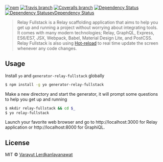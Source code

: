 [![npm](https://img.shields.io/npm/v/generator-relay-fullstack.svg?maxAge=2592000)](https://www.npmjs.com/package/generator-relay-fullstack)
[![Travis branch](https://img.shields.io/travis/lvarayut/relay-fullstack/yeoman-generator.svg?maxAge=2592000)](https://github.com/lvarayut/relay-fullstack/tree/yeoman-generator)
[![Coveralls branch](https://img.shields.io/coveralls/lvarayut/relay-fullstack/yeoman-generator.svg?maxAge=2592000)](https://github.com/lvarayut/relay-fullstack/tree/yeoman-generator)
[![Dependency Status](https://img.shields.io/david/lvarayut/relay-fullstack/yeoman-generator.svg?maxAge=2592000)](https://github.com/lvarayut/relay-fullstack/yeoman-generator)
[![Dependency StatusevDependency Status](https://img.shields.io/david/dev/lvarayut/relay-fullstack/yeoman-generator.svg?maxAge=2592000)](https://github.com/lvarayut/relay-fullstack/yeoman-generator)
> Relay Fullstack is a Relay scaffolding application that aims to help you get up and running a project without worrying about integrating tools. It comes with many modern technologies; Relay, GraphQL, Express, ES6/ES7, JSX, Webpack, Babel, Material Design Lite, and PostCSS. Relay Fullstack is also using [Hot-reload](https://github.com/gaearon/react-transform-hmr) to real time update the screen whenever any code changes.

## Usage

Install `yo` and `generator-relay-fullstack` globally

```bash
$ npm install -g yo generator-relay-fullstack
```

Make a new directory and start the generator, it will prompt some questions to help you get up and running

```bash
$ mkdir relay-fullstack && cd $_
$ yo relay-fullstack
```

Launch your favorite web browser and go to http://localhost:3000 for Relay application or http://localhost:8000 for GraphiQL.

## License

MIT © [Varayut Lerdkanlayanawat](https://github.com/lvarayut)
